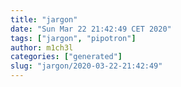 ```yaml
---
title: "jargon"
date: "Sun Mar 22 21:42:49 CET 2020"
tags: ["jargon", "pipotron"]
author: m1ch3l
categories: ["generated"]
slug: "jargon/2020-03-22-21:42:49"
---
```




